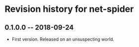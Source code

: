 # Revision history for net-spider

## 0.1.0.0  -- 2018-09-24

* First version. Released on an unsuspecting world.
